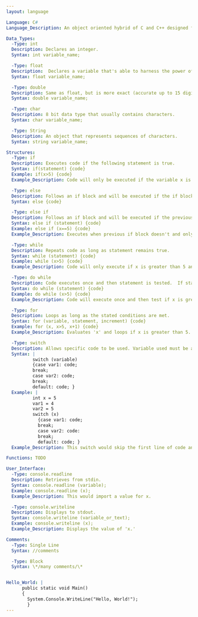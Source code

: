 ```yaml
---
layout: language

Language: C#
Language_Description: An object oriented hybrid of C and C++ designed for web developement.

Data_Types:
  -Type: int
  Description: Declares an integer.
  Syntax: int variable_name;

  -Type: float
  Description:  Declares a variable that's able to harness the power of decimals (accurate up to 7 digits).
  Syntax: float variable_name;

  -Type: double
  Description: Same as float, but is more exact (accurate up to 15 digits).
  Syntax: double variable_name;

  -Type: char
  Description: 8 bit data type that usually contains characters.
  Syntax: char variable_name;

  -Type: String
  Description: An object that represents sequences of characters.
  Syntax: string variable_name;

Structures:
  -Type: if
  Description: Executes code if the following statement is true.
  Syntax: if(statement) {code}
  Example: if(x>5) {code}
  Example_Description: Code will only be executed if the variable x is greater than 5.

  -Type: else
  Description: Follows an if block and will be executed if the if block isn't.
  Syntax: else {code}

  -Type: else if
  Description: Follows an if block and will be executed if the previous if block wasn't executed and the new parameters are met.
  Syntax: else if (statement) {code}
  Example: else if (x==5) {code}
  Example_Description: Executes when previous if block doesn't and only if x equals 5.

  -Type: while
  Description: Repeats code as long as statement remains true.
  Syntax: while (statement) {code}
  Example: while (x>5) {code}
  Example_Description: Code will only execute if x is greater than 5 and will keep looping until x isn't greater than 5.

  -Type: do while
  Description: Code executes once and then statement is tested.  If statement remains true the do while will keep looping.
  Syntax: do while (statement) {code}
  Example: do while (x>5) {code}
  Example_Description: Code will execute once and then test if x is greater than 5.  If it is then it'll loop, if not it'll move on.

  -Type: for
  Description: Loops as long as the stated conditions are met.
  Syntax: for (variable, statement, increment) {code}
  Example: for (x, x>5, x+1) {code}
  Example_Description: Evaluates 'x' and loops if x is greater than 5.  After each execution the value of x will increase by '+1'.

  -Type: switch
  Description: Allows specific code to be used. Variable used must be an integer and the 'vars' must be constant. The switch will jump to the first case that's equal to your stated variable and do the rest of the codes from there (so it'll skip everything before the first case used).  If none of the cases are equal to your variable then it'll only execute the last section of code (the code following 'default').
  Syntax: |
          switch (variable)
          {case var1: code;
          break;
          case var2: code;
          break;
          default: code; }
  Example: |
          int x = 5
          var1 = 4
          var2 = 5
          switch (x)
            {case var1: code;
            break;
            case var2: code:
            break;
            default: code; }
  Example_Description: This switch would skip the first line of code and execute everything after that.

Functions: TODO

User_Interface:
  -Type: console.readline
  Description: Retrieves from stdin.
  Syntax: console.readline (variable);
  Example: console.readline (x);
  Example_Description: This would import a value for x.

  -Type: console.writeline
  Description: Displays to stdout.
  Syntax: console.writeline (variable_or_text);
  Example: console.writeline (x);
  Example_Description: Displays the value of 'x.'

Comments:
  -Type: Single Line
  Syntax: //comments

  -Type: Block
  Syntax: \*/many comments/\*


Hello_World: |
      public static void Main()
      {
        System.Console.WriteLine("Hello, World!");
        }
---
```

